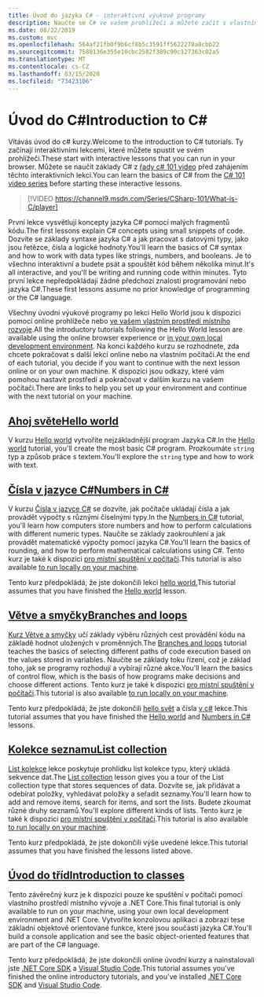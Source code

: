 ```yaml
---
title: Úvod do jazyka C# - interaktivní výukové programy
description: Naučte se C# ve vašem prohlížeči a můžete začít s vlastním vývojovým prostředím
ms.date: 08/22/2019
ms.custom: mvc
ms.openlocfilehash: 564af21fb0f9b6cf8b5c3591ff5622278a8cbb22
ms.sourcegitcommit: 7588136e355e10cbc2582f389c90c127363c02a5
ms.translationtype: MT
ms.contentlocale: cs-CZ
ms.lasthandoff: 03/15/2020
ms.locfileid: "73423106"
---
```

# <a name="introduction-to-c"></a><span data-ttu-id="8eec4-103">Úvod do C\#</span><span class="sxs-lookup"><span data-stu-id="8eec4-103">Introduction to C\#</span></span>

<span data-ttu-id="8eec4-104">Vítávás úvod do c# kurzy.</span><span class="sxs-lookup"><span data-stu-id="8eec4-104">Welcome to the introduction to C# tutorials.</span></span> <span data-ttu-id="8eec4-105">Ty začínají interaktivními lekcemi, které můžete spustit ve svém prohlížeči.</span><span class="sxs-lookup"><span data-stu-id="8eec4-105">These start with interactive lessons that you can run in your browser.</span></span> <span data-ttu-id="8eec4-106">Můžete se naučit základy C# z [řady c# 101 video](https://aka.ms/dotnet3-csharp) před zahájením těchto interaktivních lekcí.</span><span class="sxs-lookup"><span data-stu-id="8eec4-106">You can learn the basics of C# from the [C# 101 video series](https://aka.ms/dotnet3-csharp) before starting these interactive lessons.</span></span>

> [!VIDEO https://channel9.msdn.com/Series/CSharp-101/What-is-C/player]

<span data-ttu-id="8eec4-107">První lekce vysvětlují koncepty jazyka C# pomocí malých fragmentů kódu.</span><span class="sxs-lookup"><span data-stu-id="8eec4-107">The first lessons explain C# concepts using small snippets of code.</span></span> <span data-ttu-id="8eec4-108">Dozvíte se základy syntaxe jazyka C# a jak pracovat s datovými typy, jako jsou řetězce, čísla a logické hodnoty.</span><span class="sxs-lookup"><span data-stu-id="8eec4-108">You'll learn the basics of C# syntax and how to work with data types like strings, numbers, and booleans.</span></span> <span data-ttu-id="8eec4-109">Je to všechno interaktivní a budete psát a spouštět kód během několika minut.</span><span class="sxs-lookup"><span data-stu-id="8eec4-109">It's all interactive, and you'll be writing and running code within minutes.</span></span> <span data-ttu-id="8eec4-110">Tyto první lekce nepředpokládají žádné předchozí znalosti programování nebo jazyka C#.</span><span class="sxs-lookup"><span data-stu-id="8eec4-110">These first lessons assume no prior knowledge of programming or the C# language.</span></span>

<span data-ttu-id="8eec4-111">Všechny úvodní výukové programy po lekci Hello World jsou k dispozici pomocí online prohlížeče nebo [ve vašem vlastním prostředí místního rozvoje](local-environment.md).</span><span class="sxs-lookup"><span data-stu-id="8eec4-111">All the introductory tutorials following the Hello World lesson are available using the online browser experience or [in your own local development environment](local-environment.md).</span></span> <span data-ttu-id="8eec4-112">Na konci každého kurzu se rozhodnete, zda chcete pokračovat s další lekcí online nebo na vlastním počítači.</span><span class="sxs-lookup"><span data-stu-id="8eec4-112">At the end of each tutorial, you decide if you want to continue with the next lesson online or on your own machine.</span></span> <span data-ttu-id="8eec4-113">K dispozici jsou odkazy, které vám pomohou nastavit prostředí a pokračovat v dalším kurzu na vašem počítači.</span><span class="sxs-lookup"><span data-stu-id="8eec4-113">There are links to help you set up your environment and continue with the next tutorial on your machine.</span></span>

## <a name="hello-world"></a>[<span data-ttu-id="8eec4-114">Ahoj světe</span><span class="sxs-lookup"><span data-stu-id="8eec4-114">Hello world</span></span>](hello-world.yml)

<span data-ttu-id="8eec4-115">V kurzu [Hello world](hello-world.yml) vytvoříte nejzákladnější program Jazyka C#.</span><span class="sxs-lookup"><span data-stu-id="8eec4-115">In the [Hello world](hello-world.yml) tutorial, you'll create the most basic C# program.</span></span> <span data-ttu-id="8eec4-116">Prozkoumáte `string` typ a způsob práce s textem.</span><span class="sxs-lookup"><span data-stu-id="8eec4-116">You'll explore the `string` type and how to work with text.</span></span>

## <a name="numbers-in-c"></a>[<span data-ttu-id="8eec4-117">Čísla v jazyce C#</span><span class="sxs-lookup"><span data-stu-id="8eec4-117">Numbers in C#</span></span>](numbers-in-csharp.yml)

<span data-ttu-id="8eec4-118">V kurzu [Čísla v jazyce C#](numbers-in-csharp.yml) se dozvíte, jak počítače ukládají čísla a jak provádět výpočty s různými číselnými typy.</span><span class="sxs-lookup"><span data-stu-id="8eec4-118">In the [Numbers in C#](numbers-in-csharp.yml) tutorial, you'll learn how computers store numbers and how to perform calculations with different numeric types.</span></span> <span data-ttu-id="8eec4-119">Naučíte se základy zaokrouhlení a jak provádět matematické výpočty pomocí jazyka C#.</span><span class="sxs-lookup"><span data-stu-id="8eec4-119">You'll learn the basics of rounding, and how to perform mathematical calculations using C#.</span></span> <span data-ttu-id="8eec4-120">Tento kurz je také k dispozici [pro místní spuštění v počítači](numbers-in-csharp-local.md).</span><span class="sxs-lookup"><span data-stu-id="8eec4-120">This tutorial is also available [to run locally on your machine](numbers-in-csharp-local.md).</span></span>

<span data-ttu-id="8eec4-121">Tento kurz předpokládá, že jste dokončili lekci [hello world.](hello-world.yml)</span><span class="sxs-lookup"><span data-stu-id="8eec4-121">This tutorial assumes that you have finished the [Hello world](hello-world.yml) lesson.</span></span>

## <a name="branches-and-loops"></a>[<span data-ttu-id="8eec4-122">Větve a smyčky</span><span class="sxs-lookup"><span data-stu-id="8eec4-122">Branches and loops</span></span>](branches-and-loops.yml)

<span data-ttu-id="8eec4-123">[Kurz Větve a smyčky](branches-and-loops.yml) učí základy výběru různých cest provádění kódu na základě hodnot uložených v proměnných.</span><span class="sxs-lookup"><span data-stu-id="8eec4-123">The [Branches and loops](branches-and-loops.yml) tutorial teaches the basics of selecting different paths of code execution based on the values stored in variables.</span></span> <span data-ttu-id="8eec4-124">Naučíte se základy toku řízení, což je základ toho, jak se programy rozhodují a vybírají různé akce.</span><span class="sxs-lookup"><span data-stu-id="8eec4-124">You'll learn the basics of control flow, which is the basis of how programs make decisions and choose different actions.</span></span> <span data-ttu-id="8eec4-125">Tento kurz je také k dispozici [pro místní spuštění v počítači](branches-and-loops-local.md).</span><span class="sxs-lookup"><span data-stu-id="8eec4-125">This tutorial is also available [to run locally on your machine](branches-and-loops-local.md).</span></span>

<span data-ttu-id="8eec4-126">Tento kurz předpokládá, že jste dokončili [hello svět](hello-world.yml) a čísla [v c#](numbers-in-csharp.yml) lekce.</span><span class="sxs-lookup"><span data-stu-id="8eec4-126">This tutorial assumes that you have finished the [Hello world](hello-world.yml) and [Numbers in C#](numbers-in-csharp.yml) lessons.</span></span>

## <a name="list-collection"></a>[<span data-ttu-id="8eec4-127">Kolekce seznamu</span><span class="sxs-lookup"><span data-stu-id="8eec4-127">List collection</span></span>](list-collection.yml)

<span data-ttu-id="8eec4-128">[List kolekce](list-collection.yml) lekce poskytuje prohlídku list kolekce typu, který ukládá sekvence dat.</span><span class="sxs-lookup"><span data-stu-id="8eec4-128">The [List collection](list-collection.yml) lesson gives you a tour of the List collection type that stores sequences of data.</span></span> <span data-ttu-id="8eec4-129">Dozvíte se, jak přidávat a odebírat položky, vyhledávat položky a seřadit seznamy.</span><span class="sxs-lookup"><span data-stu-id="8eec4-129">You'll learn how to add and remove items, search for items, and sort the lists.</span></span> <span data-ttu-id="8eec4-130">Budete zkoumat různé druhy seznamů.</span><span class="sxs-lookup"><span data-stu-id="8eec4-130">You'll explore different kinds of lists.</span></span> <span data-ttu-id="8eec4-131">Tento kurz je také k dispozici [pro místní spuštění v počítači](arrays-and-collections.md).</span><span class="sxs-lookup"><span data-stu-id="8eec4-131">This tutorial is also available [to run locally on your machine](arrays-and-collections.md).</span></span>

<span data-ttu-id="8eec4-132">Tento kurz předpokládá, že jste dokončili výše uvedené lekce.</span><span class="sxs-lookup"><span data-stu-id="8eec4-132">This tutorial assumes that you have finished the lessons listed above.</span></span>

## <a name="introduction-to-classes"></a>[<span data-ttu-id="8eec4-133">Úvod do tříd</span><span class="sxs-lookup"><span data-stu-id="8eec4-133">Introduction to classes</span></span>](introduction-to-classes.md)

<span data-ttu-id="8eec4-134">Tento závěrečný kurz je k dispozici pouze ke spuštění v počítači pomocí vlastního prostředí místního vývoje a .NET Core.</span><span class="sxs-lookup"><span data-stu-id="8eec4-134">This final tutorial is only available to run on your machine, using your own local development environment and .NET Core.</span></span>
<span data-ttu-id="8eec4-135">Vytvoříte konzolovou aplikaci a zobrazí tese základní objektově orientované funkce, které jsou součástí jazyka C#.</span><span class="sxs-lookup"><span data-stu-id="8eec4-135">You'll build a console application and see the basic object-oriented features that are part of the C# language.</span></span>

<span data-ttu-id="8eec4-136">Tento kurz předpokládá, že jste dokončili online úvodní kurzy a nainstalovali jste [.NET Core SDK](https://dotnet.microsoft.com/download) a [Visual Studio Code](https://code.visualstudio.com/).</span><span class="sxs-lookup"><span data-stu-id="8eec4-136">This tutorial assumes you've finished the online introductory tutorials, and you've installed [.NET Core SDK](https://dotnet.microsoft.com/download) and [Visual Studio Code](https://code.visualstudio.com/).</span></span>
